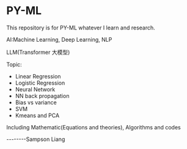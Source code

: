# PY-ML
This repository is for PY-ML whatever I learn and research.

AI:Machine Learning, Deep Learning, NLP

LLM(Transformer 大模型)

Topic:
- Linear Regression
- Logistic Regression
- Neural Network
- NN back propagation
- Bias vs variance
- SVM
- Kmeans and PCA

Including Mathematic(Equations and theories), Algorithms and codes

--------Sampson Liang

